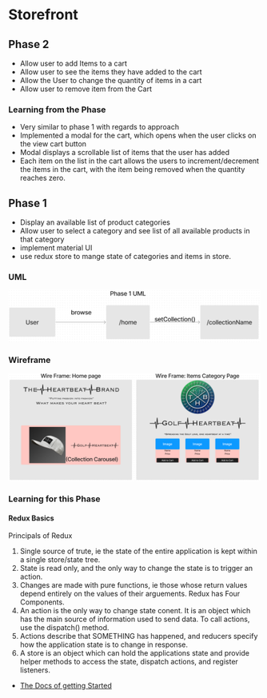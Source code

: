 # Storefront

## Phase 2
- Allow user to add Items to a cart
- Allow user to see the items they have added to the cart
- Allow the User to change the quantity of items in a cart
- Allow user to remove item from the Cart

### Learning from the Phase
- Very similar to phase 1 with regards to approach
- Implemented a modal for the cart, which opens when the user clicks on the view cart button
- Modal displays a scrollable list of items that the user has added 
- Each item on the list in the cart allows the users to increment/decrement the items in the cart, with the item being removed when the quantity reaches zero. 


## Phase 1
- Display an available list of product categories
- Allow user to select a category and see list of all available products in that category
- implement material UI
- use redux store to mange state of categories and items in store.

### UML
![](./src/img/design/phase1UML.PNG)
### Wireframe
![](./src/img/design/phase1%20wireframe.PNG)

### Learning for this Phase

#### Redux Basics
Principals of Redux
1. Single source of trute, ie the state of the entire application is kept within a single store/state tree. 
2. State is read only, and the only way to change the state is to trigger an action. 
3. Changes are made with pure functions, ie those whose return values depend entirely on the values of their arguements. 
Redux has Four Components. 
1. An action is the only way to change state conent. It is an object which has the main source of information used to send data. To call actions, use the dispatch() method.
2. Actions describe that SOMETHING has happened, and reducers specify how the application state is to change in response. 
3. A store is an object which can hold the applications state and provide helper methods to access the state, dispatch actions, and register listeners. 
- [The Docs of getting Started](https://redux-toolkit.js.org/tutorials/quick-start) 
